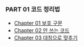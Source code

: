### PART 01 코드 정리법
- [Chapter 01 보호 구문](01.guard-clause.md)
- [Chapter 02 안 쓰는 코드](02.erase-unuse-code.md)
- [Chapter 03 대칭으로 맞추기](03.symmetry.md)
